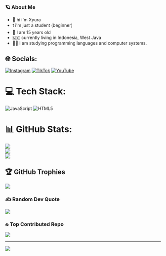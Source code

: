 ### 🪐 About Me

	
- 👋 hi i'm Xyura
- ❗ i'm just a student (beginner) 
- 🧒 I am 15 years old
- 🇲🇨 currently living in Indonesia, West Java
- 🧑‍💻 I am studying programming languages and computer systems.


## 🌐 Socials:
[![Instagram](https://img.shields.io/badge/Instagram-%23E4405F.svg?logo=Instagram&logoColor=white)](https://instagram.com/Xyura011) [![TikTok](https://img.shields.io/badge/TikTok-%23000000.svg?logo=TikTok&logoColor=white)](https://tiktok.com/@hacker_ff36) [![YouTube](https://img.shields.io/badge/YouTube-%23FF0000.svg?logo=YouTube&logoColor=white)](https://youtube.com/@@HackerFf_785) 

# 💻 Tech Stack:
![JavaScript](https://img.shields.io/badge/javascript-%23323330.svg?style=for-the-badge&logo=javascript&logoColor=%23F7DF1E) ![HTML5](https://img.shields.io/badge/html5-%23E34F26.svg?style=for-the-badge&logo=html5&logoColor=white)
# 📊 GitHub Stats:
![](https://github-readme-stats.vercel.app/api?username=Xyuraa&theme=dark&hide_border=false&include_all_commits=true&count_private=true)<br/>
![](https://github-readme-streak-stats.herokuapp.com/?user=Xyuraa&theme=dark&hide_border=false)<br/>
![](https://github-readme-stats.vercel.app/api/top-langs/?username=Xyuraa&theme=dark&hide_border=false&include_all_commits=true&count_private=true&layout=compact)

## 🏆 GitHub Trophies
![](https://github-profile-trophy.vercel.app/?username=Xyuraa&theme=radical&no-frame=false&no-bg=false&margin-w=4)

### ✍️ Random Dev Quote
![](https://quotes-github-readme.vercel.app/api?type=horizontal&theme=dark)

### 🔝 Top Contributed Repo
![](https://github-contributor-stats.vercel.app/api?username=Xyuraa&limit=5&theme=dark&combine_all_yearly_contributions=true)

---
[![](https://visitcount.itsvg.in/api?id=Xyuraa&icon=4&color=0)](https://visitcount.itsvg.in)

<!-- Proudly created with GPRM ( https://gprm.itsvg.in ) -->
